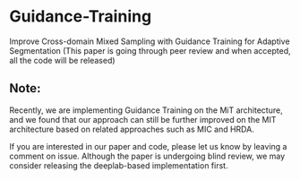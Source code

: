 # Guidance-Training
Improve Cross-domain Mixed Sampling with Guidance Training for Adaptive Segmentation
(This paper is going through peer review and when accepted, all the code will be released)

## Note: 
Recently, we are implementing Guidance Training on the MiT architecture, and we found that our approach can still be further improved on the MIT architecture based on related approaches such as MIC and HRDA. 

If you are interested in our paper and code, please let us know by leaving a comment on issue. Although the paper is undergoing blind review, we may consider releasing the deeplab-based implementation first.
